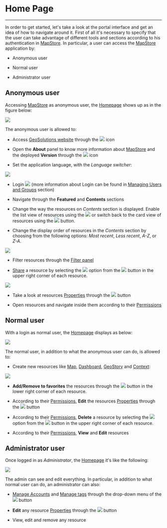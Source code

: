 # Home Page

***********

In order to get started, let's take a look at the portal interface and get an idea of how to navigate around it. First of all it's necessary to specify that the user can take advantage of different tools and sections according to his authentication in [MapStore](https://mapstore.geosolutionsgroup.com/mapstore/#/). In particular, a user can access the [MapStore](https://mapstore.geosolutionsgroup.com/mapstore/#/) application by:

* Anonymous user

* Normal user

* Administrator user

## Anonymous user

Accessing [MapStore](https://mapstore.geosolutionsgroup.com/mapstore/#/) as anonymous user, the [Homepage](https://mapstore.geosolutionsgroup.com/mapstore/#/) shows up as in the figure below:

<img src="../img/home-page/homepage-anonym.jpg" class="ms-docimage"/>

The anonymous user is allowed to:

* Access [GeoSolutions website](https://www.geosolutionsgroup.com/) through the <img src="../img/button/geosolutions-link.jpg" class="ms-docbutton"/> icon

* Open the **About** panel to know more information about [MapStore](https://mapstore.geosolutionsgroup.com/mapstore/#/) and the deployed **Version** through the <img src="../img/button/about2.jpg" class="ms-docbutton"/> icon

* Set the application language, with the *Language switcher*:

<img src="../img/home-page/language-switcher.jpg" class="ms-docimage"  style="max-width:150px;"/>

* Login <img src="../img/button/login-b.jpg" class="ms-docbutton"/> (more information about Login can be found in [Managing Users and Groups](managing-users-and-groups.md#managing-users-and-groups) section)

* Navigate through the **Featured** and **Contents** sections

* Change the way the resources on *Contents* section is displayed. Enable the list view of resources using the <img src="../img/button/list-view.jpg" class="ms-docbutton"/> or switch back to the card view of resources using the <img src="../img/button/card_view.jpg" class="ms-docbutton"/> button.

* Change the display order of resources in the *Contents* section by choosing from the following options: *Most recent*, *Less recent*, *A-Z*, or *Z-A*.

<img src="../img/home-page/order_by.jpg" class="ms-docimage"  style="max-width:150px;"/>

* Filter resources through the [Filter panel](filter-resouces.md)

* [Share](share.md#sharing-resources) a resource by selecting the <img src="../img/button/share2.jpg" class="ms-docbutton"/> option from the <img src="../img/button/three-dots-button.jpg" class="ms-docbutton"/> button in the upper right corner of each resource.

<img src="../img/home-page/resources-share-option.jpg" class="ms-docimage" style="max-width:300px;"/>

* Take a look at resources [Properties](resources-properties) through the <img src="../img/button/properties_button.jpg" class="ms-docbutton"/> button

* Open resources and navigate inside them according to their [Permissions](resources-properties.md#permission-rules)

## Normal user

With a login as normal user, the [Homepage](https://mapstore.geosolutionsgroup.com/mapstore/#/) displays as below:

<img src="../img/home-page/homepage-user.jpg" class="ms-docimage" />

The normal user, in addition to what the anonymous user can do, is allowed to:

* Create new resources like [Map](exploring-maps.md), [Dashboard](exploring-dashboards.md), [GeoStory](exploring-stories.md) and [Context](exploring-contexts.md):

<img src="../img/home-page/new-res.jpg" class="ms-docimage" style="max-width:150px;"/>

* **Add/Remove to favorites** the resources through the <img src="../img/button/favorites_button.jpg" class="ms-docbutton"/> button in the lower right corner of each resource.

* According to their [Permissions](resources-properties.md#permission-rules), **Edit** the resources [Properties](resources-properties) through the <img src="../img/button/properties_button.jpg" class="ms-docbutton"/> button

* According to their [Permissions](resources-properties.md#permission-rules), **Delete** a resource by selecting the <img src="../img/button/delete2.jpg" class="ms-docbutton"/> option from the <img src="../img/button/three-dots-button.jpg" class="ms-docbutton"/> button in the upper right corner of each resource.

* According to their [Permissions](resources-properties.md#permission-rules), **View** and **Edit** resources

## Administrator user

Once logged in as *Administrator*, the [Homepage](https://mapstore.geosolutionsgroup.com/mapstore/#/) it's like the following:

<img src="../img/home-page/homepage-admin.jpg" class="ms-docimage" />

The admin can see and edit everything. In particular, in addition to what normal user can do, an administrator can also:

* [Manage Accounts](managing-users-and-groups.md#managing-users-and-groups) and [Manage tags](tags.md) through the drop-down menu of the <img src="../img/button/login-b.jpg" class="ms-docbutton"/> button

* **Edit** any resource [Properties](resources-properties) through the <img src="../img/button/properties_button.jpg" class="ms-docbutton"/> button

* View, edit and remove any resource
